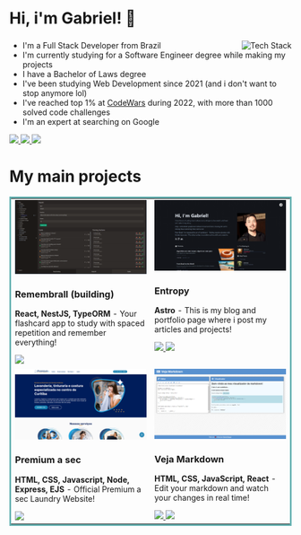<h1>Hi, i'm Gabriel! 👋</h1>
<h3></h3>
<div>
  <img align="right" src="https://skillicons.dev/icons?i=ts,react,angular,tailwind,nodejs,nestjs,postgres,redis&perline=4" alt="Tech Stack"  />
  <ul align="left">
    <li>I'm a Full Stack Developer from Brazil</li><li>I'm currently studying for a Software Engineer degree while making my projects</li><li>I have a Bachelor of Laws degree</li><li>I've been studying Web Development since 2021 (and i don't want to stop anymore lol)</li><li>I've reached top 1% at <a href="https://www.codewars.com/users/Arqui_" target="_blank">CodeWars</a> during 2022, with more than 1000 solved code challenges</li><li>I'm an expert at searching on Google</li>
  </ul>
</div>
<p>
  <a href="https://drive.google.com/file/d/1XRrj7WUsnficpyf4gyrMtPmvsBxC8Bvw/view?usp=sharing" target="_blank">
    <img src="https://img.shields.io/badge/Curriculum-green?style=for-the-badge&color=263040&logo=react" />
  </a>
  <a href="https://www.linkedin.com/in/gstoppa/" target="_blank">
    <img src="https://img.shields.io/badge/LinkedIn-green?style=for-the-badge&color=263040&logo=linkedin" />
  </a>
  <a href="https://twitter.com/devgabriel_" target="_blank">
    <img src="https://img.shields.io/badge/Twitter-green?style=for-the-badge&color=263040&logo=x" />
  </a>
</p>
<h1>My main projects</h1>
<table bordercolor="#66b2b2">
  <tr>
    <td width="50%" valign="top">
      <a target="_blank" href="https://raw.githubusercontent.com/Arquimidio/Arquimidio/main/remembrall-dark.PNG">
        <img src="https://github.com/Arquimidio/Arquimidio/raw/main/remembrall-dark.PNG" width="100%"  alt="Remembrall (building)" />
      </a>
      <h3>Remembrall (building)</h3>
      <p>
      </p>
      <p><strong>React, NestJS, TypeORM</strong> - Your flashcard app to study with spaced repetition and remember everything!</p>
      <a href="https://raw.githubusercontent.com/Arquimidio/Arquimidio/main/remembrall-dark.PNG" target="_blank">
        <img src="https://img.shields.io/badge/Website-green?style=for-the-badge&color=263040" />
      </a>
    </td>
    <td width="50%" valign="top">
      <a target="_blank" href="https://www.gabrielstoppa.com/">
        <img src="https://github.com/Arquimidio/Arquimidio/raw/main/d-entropy.png" width="100%"  alt="Entropy" />
      </a>
      <h3>Entropy</h3>
      <p>
      </p>
      <p><strong>Astro</strong> - This is my blog and portfolio page where i post my articles and projects!</p>
      <a href="https://www.gabrielstoppa.com/" target="_blank">
        <img src="https://img.shields.io/badge/Website-green?style=for-the-badge&color=263040" />
      </a>
      <a href="https://github.com/Arquimidio/entropy" target="_blank">
        <img src="https://img.shields.io/badge/Code-lightgrey?style=for-the-badge&logo=github" />
      </a>
    </td>
  </tr>
  <tr>
    <td width="50%" valign="top">
      <a target="_blank" href="https://www.premiumasec.com.br/">
        <img src="https://github.com/Arquimidio/Arquimidio/raw/main/premium.PNG" width="100%"  alt="Premium a sec" />
      </a>
      <h3>Premium a sec</h3>
      <p>
      </p>
      <p><strong>HTML, CSS, Javascript, Node, Express, EJS</strong> - Official Premium a sec Laundry Website!</p>
      <a href="https://www.premiumasec.com.br/" target="_blank">
        <img src="https://img.shields.io/badge/Website-green?style=for-the-badge&color=263040" />
      </a>
    </td>
    <td width="50%" valign="top">
      <a target="_blank" href="https://arquimidio.github.io/vejaMarkdown/">
        <img src="https://github.com/Arquimidio/Arquimidio/raw/main/veja-markdown.png" width="100%"  alt="Veja Markdown" />
      </a>
      <h3>Veja Markdown</h3>
      <p>
      </p>
      <p><strong>HTML, CSS, JavaScript, React</strong> - Edit your markdown and watch your changes in real time!</p>
      <a href="https://arquimidio.github.io/vejaMarkdown/" target="_blank">
        <img src="https://img.shields.io/badge/Website-green?style=for-the-badge&color=263040" />
      </a>
      <a href="https://github.com/Arquimidio/vejaMarkdown" target="_blank">
        <img src="https://img.shields.io/badge/Code-lightgrey?style=for-the-badge&logo=github" />
      </a>
    </td>
  </tr>
</table>
